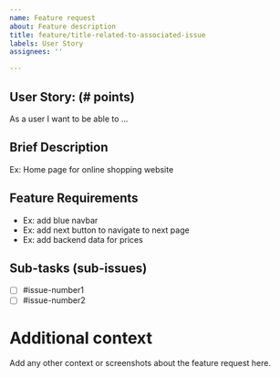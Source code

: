 ```yaml
---
name: Feature request
about: Feature description
title: feature/title-related-to-associated-issue
labels: User Story
assignees: ''

---
```

## User Story: (# points)
As a user I want to be able to ...

## Brief Description
Ex: Home page for online shopping website

## Feature Requirements
-  Ex: add blue navbar
-  Ex: add next button to navigate to next page
-  Ex: add backend data for prices

## Sub-tasks (sub-issues)
- [ ] #issue-number1
- [ ] #issue-number2

# Additional context
Add any other context or screenshots about the feature request here.
